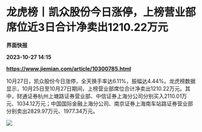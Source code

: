 # 龙虎榜丨凯众股份今日涨停，上榜营业部席位近3日合计净卖出1210.22万元
**界面快报**

**2023-10-27 14:15**

**https://www.jiemian.com/article/10300785.html**

10月27日，凯众股份今日涨停，全天换手率达6.11%，振幅达4.44%。龙虎榜数据显示，10月25日至10月27日期间，上榜营业部席位合计净卖出1210.22万元。其中，财通证券杭州上塘路证券营业部、中信证券上海分公司分别买入2110.01万元、1034.12万元；中国国际金融上海分公司、南京证券上海南车站路证券营业部分别卖出2829.97万元、1977.34万元。

![](https://img3.jiemian.com/101/original/20231027/169841566444367100_a700xH.jpg)